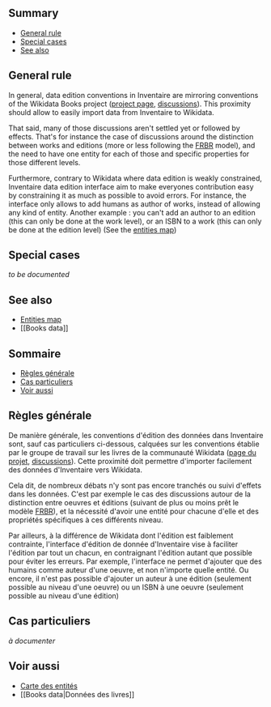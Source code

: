 <!-- LANG:EN, title="Data contribution guidelines"-->

## Summary

- [General rule](#general-rule)
- [Special cases](#special-cases)
- [See also](#see-also)

## General rule

In general, data edition conventions in Inventaire are mirroring conventions of the Wikidata Books project ([project page](https://www.wikidata.org/wiki/Wikidata:WikiProject_Books), [discussions](https://www.wikidata.org/wiki/Wikidata_talk:WikiProject_Books)). This proximity should allow to easily import data from Inventaire to Wikidata.

That said, many of those discussions aren't settled yet or followed by effects. That's for instance the case of discussions around the distinction between works and editions (more or less following the [FRBR](https://en.wikipedia.org/wiki/FRBR) model), and the need to have one entity for each of those and specific properties for those different levels.

Furthermore, contrary to Wikidata where data edition is weakly constrained, Inventaire data edition interface aim to make everyones contribution easy by constraining it as much as possible to avoid errors. For instance, the interface only allows to add humans as author of works, instead of allowing any kind of entity. Another example : you can't add an author to an edition (this can only be done at the work level), or an ISBN to a work (this can only be done at the edition level) (See the [entities map](https://inventaire.github.io/entities-map/))

## Special cases
*to be documented*

## See also
* [Entities map](https://inventaire.github.io/entities-map/)
* [[Books data]]

<!-- LANG:FR, title="Conventions de contribution aux données"-->

## Sommaire 

- [Règles générale](#r%C3%A8gles-g%C3%A9n%C3%A9rale)
- [Cas particuliers](#cas-particuliers)
- [Voir aussi](#voir-aussi)

## Règles générale

De manière générale, les conventions d'édition des données dans Inventaire sont, sauf cas particuliers ci-dessous, calquées sur les conventions établie par le groupe de travail sur les livres de la communauté Wikidata ([page du projet](https://www.wikidata.org/wiki/Wikidata:WikiProject_Books), [discussions](https://www.wikidata.org/wiki/Wikidata_talk:WikiProject_Books)). Cette proximité doit permettre d'importer facilement des données d'Inventaire vers Wikidata.

Cela dit, de nombreux débats n'y sont pas encore tranchés ou suivi d'effets dans les données. C'est par exemple le cas des discussions autour de la distinction entre oeuvres et éditions (suivant de plus ou moins prêt le modèle [FRBR](https://fr.wikipedia.org/wiki/FRBR)), et la nécessité d'avoir une entité pour chacune d'elle et des propriétés spécifiques à ces différents niveau.

Par ailleurs, à la différence de Wikidata dont l'édition est faiblement contrainte, l'interface d'édition de donnée d'Inventaire vise à faciliter l'édition par tout un chacun, en contraignant l'édition autant que possible pour éviter les erreurs. Par exemple, l'interface ne permet d'ajouter que des humains comme auteur d'une oeuvre, et non n'importe quelle entité. Ou encore, il n'est pas possible d'ajouter un auteur à une édition (seulement possible au niveau d'une oeuvre) ou un ISBN à une oeuvre (seulement possible au niveau d'une édition)

## Cas particuliers
*à documenter*

## Voir aussi
* [Carte des entités](https://inventaire.github.io/entities-map/)
* [[Books data|Données des livres]]